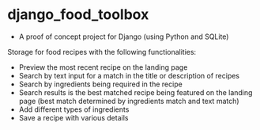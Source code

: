 # django_food_toolbox

- A proof of concept project for Django (using Python and SQLite)

Storage for food recipes with the following functionalities:
- Preview the most recent recipe on the landing page
- Search by text input for a match in the title or description of recipes
- Search by ingredients being required in the recipe
- Search results is the best matched recipe being featured on the landing page (best match determined by ingredients match and text match)
- Add different types of ingredients
- Save a recipe with various details


